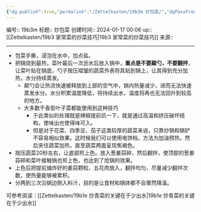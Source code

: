 ```yaml
---
{"dg-publish":true,"permalink":"/Zettelkasten/19b3m 炒包菜/","dgPassFrontmatter":true}
---
```


编号:: 19b3m
标题:: 炒包菜
创建时间:: 2024-01-17 00:06
up:: [[Zettelkasten/19b3 家常菜的炒菜技巧\|19b3 家常菜的炒菜技巧]]
来源:: 

---

- 包菜手撕，浸泡在水中，加点盐。
- 把锅烧到最热，菜叶最后一次沥水后放入锅中，**重点是不要颠勺，不要翻拌**，让菜叶贴在锅底，勺子按压褶皱的蔬菜外表将其贴到锅上，让其得到充分加热，水分持续蒸发。
	- 颠勺会让热流快速被释放到上部的空气中，锅内热量减少，进而无法快速蒸发水分。水分积累温度降低，将持续出水，温度将再也无法回升到较高的地方。
	- 大多数干香型叶子菜都能使用到这种技巧
		- 于此类似的处理就是辣椒提前炕一下，就是通过高温和挤压破坏结构，使味出也使得味可入。
		- 但是对于花菜、四季豆、茄子这类较厚的蔬菜来说，只靠炒锅和锅铲不容易相似效果。这时候我们可以使用电饼档，方法为加油预热，然后夹住蔬菜加热，直至蔬菜两面呈现焦褐色。
- 按压蔬菜20秒左右，让底部煎上色。放入葱姜蒜碎，然后翻拌，使顶部的葱姜蒜碎和菜叶接触锅也煎上色，也达到了炝锅的效果。
- 上色后把提前煸炸好的姜蒜颗粒、五花肉放入，翻拌均匀，尽量减少翻拌次数，使热量能够被累积。
- 分两到三次沿锅边倒入料汁，目的是让食材和锅体都不会骤然降温。

可参考阅读：[[Zettelkasten/19b1e 炒青菜的关键在于少出水\|19b1e 炒青菜的关键在于少出水]]